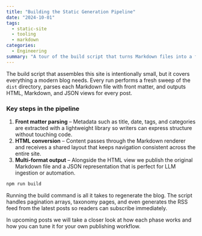 ```yaml
---
title: "Building the Static Generation Pipeline"
date: "2024-10-01"
tags:
  - static-site
  - tooling
  - markdown
categories:
  - Engineering
summary: "A tour of the build script that turns Markdown files into a fully featured static blog."
---
```


The build script that assembles this site is intentionally small, but it covers everything a modern blog needs. Every run performs a fresh sweep of the `dist` directory, parses each Markdown file with front matter, and outputs HTML, Markdown, and JSON views for every post.

### Key steps in the pipeline

1. **Front matter parsing** – Metadata such as title, date, tags, and categories are extracted with a lightweight library so writers can express structure without touching code.
2. **HTML conversion** – Content passes through the Markdown renderer and receives a shared layout that keeps navigation consistent across the entire site.
3. **Multi-format output** – Alongside the HTML view we publish the original Markdown file and a JSON representation that is perfect for LLM ingestion or automation.

```bash
npm run build
```

Running the build command is all it takes to regenerate the blog. The script handles pagination arrays, taxonomy pages, and even generates the RSS feed from the latest posts so readers can subscribe immediately.

In upcoming posts we will take a closer look at how each phase works and how you can tune it for your own publishing workflow.
